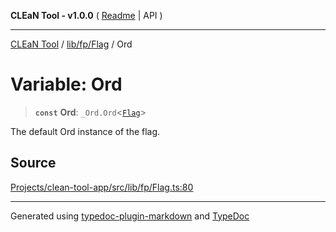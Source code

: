 **CLEaN Tool - v1.0.0** ( [Readme](../../../../README.md) \| API )

***

[CLEaN Tool](../../../../modules.md) / [lib/fp/Flag](../README.md) / Ord

# Variable: Ord

> **`const`** **Ord**: `_Ord.Ord`\<[`Flag`](../interfaces/Flag.md)\>

The default Ord instance of the flag.

## Source

[Projects/clean-tool-app/src/lib/fp/Flag.ts:80](https://github.com/yuckyh/clean-tool-app/)

***

Generated using [typedoc-plugin-markdown](https://www.npmjs.com/package/typedoc-plugin-markdown) and [TypeDoc](https://typedoc.org/)
